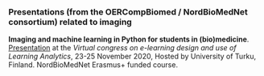 
### Presentations (from the OERCompBiomed / NordBioMedNet consortium) related to imaging
**Imaging and machine learning in Python for students in (bio)medicine**. [Presentation](https://docs.google.com/presentation/d/e/2PACX-1vTZvEehc3CX7kiwL5EPibFEchN8u9wkJkw3VFMfs4gGDYyQXq9RzTTcgtw4MHN7AZHs644yj94XqmfX/pub?start=false&loop=false&delayms=3000) at the *Virtual congress on e-learning design and use of Learning Analytics*, 23-25 November 2020, Hosted by University of Turku, Finland. NordBioMedNet Erasmus+ funded course.
